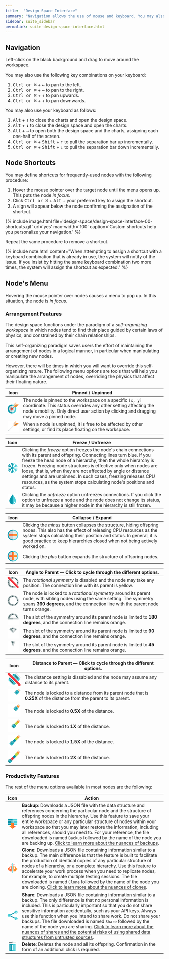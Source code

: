 ```yaml
---
title:  "Design Space Interface"
summary: "Navigation allows the use of mouse and keyboard. You may also create shortcuts. Node's menu allows controlling the physics of the environment and provides backup, share and clone functions."
sidebar: suite_sidebar
permalink: suite-design-space-interface.html
---
```


## Navigation

Left-click on the black background and drag to move around the workspace.

You may also use the following key combinations on your keyboard:

1. <kbd>Ctrl or &#8984;</kbd> + <kbd>&#8592;</kbd> to pan to the left.
1. <kbd>Ctrl or &#8984;</kbd> + <kbd>&#8594;</kbd> to pan to the right.
1. <kbd>Ctrl or &#8984;</kbd> + <kbd>&#8593;</kbd> to pan upwards.
1. <kbd>Ctrl or &#8984;</kbd> + <kbd>&#8595;</kbd> to pan downwards.

You may also use your keyboard as follows:

1. <kbd>Alt</kbd> + <kbd>&#8593;</kbd> to close the charts and open the design space.
1. <kbd>Alt</kbd> + <kbd>&#8595;</kbd> to close the design space and open the charts.
1. <kbd>Alt</kbd> + <kbd>&#8594;</kbd> to open both the design space and the charts, assigning each one-half of the screen.
1. <kbd>Ctrl or &#8984;</kbd> + <kbd>Shift</kbd> + <kbd>&#8593;</kbd> to pull the separation bar up incrementally.
1. <kbd>Ctrl or &#8984;</kbd> + <kbd>Shift</kbd> + <kbd>&#8595;</kbd> to pull the separation bar down incrementally.

## Node Shortcuts

You may define shortcuts for frequently-used nodes with the following procedure:

1. Hover the mouse pointer over the target node until the menu opens up. This puts the node *in focus*.
1. Click <kbd>Ctrl or &#8984;</kbd> + <kbd>Alt</kbd> + your preferred key to assign the shortcut.
1. A sign will appear below the node confirming the assignation of the shortcut.

{% include image.html file='design-space/design-space-interface-00-shortcuts.gif' url='yes' max-width='100' caption='Custom shortcuts help you personalize your navigation.' %}

Repeat the same procedure to remove a shortcut.

{% include note.html content="When attempting to assign a shortcut with a keyboard combination that is already in use, the system will notify of the issue. If you insist by hitting the same keyboard combination two more times, the system will assign the shortcut as expected." %}

## Node's Menu

Hovering the mouse pointer over nodes causes a menu to pop up. In this situation, the node is *in focus*.

### Arrangement Features

The design space functions under the paradigm of a *self-organizing workspace* in which nodes tend to find their place guided by certain laws of physics, and constrained by their chain relationships.

This self-organizing paradigm saves users the effort of maintaining the arrangement of nodes in a logical manner, in particular when manipulating or creating new nodes.

However, there will be times in which you will want to override this self-organizing nature. The following menu options are tools that will help you manipulate the arrangement of nodes, overriding the physics that affect their floating nature.

| Icon | Pinned / Unpinned |
| --- | --- |
| ![pinned](images/icons/pinned.png) | The node is pinned to the workspace on a specific ```[x, y]``` coordinate. This status overrides any other setting affecting the node's mobility. Only direct user action by clicking and dragging may move a pinned node. |
| ![unpinned](images/icons/unpinned.png) | When a node is unpinned, it is free to be affected by other settings, or find its place floating on the workspace. |


| Icon | Freeze / Unfreeze |
| --- | --- |
| ![freeze](images/icons/freeze.png) | Clicking the *freeze* option freezes the node's chain connections with its parent and offspring. Connecting lines turn blue. If you freeze the head node of a hierarchy, then the whole hierarchy is frozen. Freezing node structures is effective only when nodes are loose, that is, when they are not affected by angle or distance settings and are unpinned. In such cases, freezing releases CPU resources, as the system stops calculating node's positions and status. | 
| ![unfreeze](images/icons/unfreeze.png) |  Clicking the *unfreeze* option unfreezes connections. If you click the option to unfreeze a node and the node does not change its status, it may be because a higher node in the hierarchy is still frozen. | 

| Icon | Collapse / Expand |
| --- | --- |
| ![collapse](images/icons/collapse.png) | Clicking the _minus_ button collapses the structure, hiding offspring nodes. This also has the effect of releasing CPU resources as the system stops calculating their position and status. In general, it is good practice to keep hierarchies closed when not being actively worked on. | 
| ![expand](images/icons/expand.png) | Clicking the _plus_ button expands the structure of offspring nodes. | 

| Icon | Angle to Parent &mdash; Click to cycle through the different options. |
| --- | --- |
| ![00](images/icons/angle-to-parent-000.png) | The *rotational symmetry* is disabled and the node may take any position. The connection line with its parent is yellow.| 
| ![36](images/icons/angle-to-parent-360.png) | The node is locked to a *rotational symmetry* around its parent node, with sibling nodes using the same setting. The symmetry spans **360 degrees**, and the connection line with the parent node turns orange.| 
| ![180](images/icons/angle-to-parent-180.png) | The slot of the symmetry around its parent node is limited to **180 degrees**, and the connection line remains orange.| 
| ![90](images/icons/angle-to-parent-090.png) | The slot of the symmetry around its parent node is limited to **90 degrees**, and the connection line remains orange.| 
| ![45](images/icons/angle-to-parent-045.png) | The slot of the symmetry around its parent node is limited to **45 degrees**, and the connection line remains orange.| 

| Icon | Distance to Parent &mdash; Click to cycle through the different options. |
| --- | --- |
| ![000](images/icons/distance-to-parent-000.png) | The distance setting is dissabled and the node may assume any distance to its parent. | 
| ![025](images/icons/distance-to-parent-025.png) | The node is locked to a distance from its parent node that is **0.25X** of the distance from the parent to its parent. | 
| ![050](images/icons/distance-to-parent-050.png) | The node is locked to **0.5X** of the distance. | 
| ![100](images/icons/distance-to-parent-100.png) | The node is locked to **1X** of the distance. | 
| ![150](images/icons/distance-to-parent-150.png) | The node is locked to **1.5X** of the distance. | 
| ![200](images/icons/distance-to-parent-200.png) | The node is locked to **2X** of the distance. | 

### Productivity Features

The rest of the menu options available in most nodes are the following:

| Icon | Action |
| --- | --- |
| ![menu-backup](images/icons/backup.png) | **Backup**: Downloads a JSON file with the data structure and references concerning the particular node and the structure of offspring nodes in the hierarchy. Use this feature to save your entire workspace or any particular structure of nodes within your workspace so that you may later restore the information, including all references, should you need to. For your reference, the file downloaded is named ```Backup``` followed by the name of the node you are backing up. [Click to learn more about the nuances of backups](suite-backups.html). |
| ![clone](images/icons/clone.png) | **Clone**: Downloads a JSON file containing information similar to a backup. The main difference is that the feature is built to facilitate the production of identical copies of any particular structure of nodes of a hierarchy, or a complete hierarchy. Use this feature to accelerate your work process when you need to replicate nodes, for example, to create multiple testing sessions. The file downloaded is named ```Clone``` followed by the name of the node you are cloning. [Click to learn more about the nuances of clones](suite-clones.html). |
| ![menu-share](images/icons/share.png) | **Share**: Downloads a JSON file containing information similar to a backup. The only difference is that no personal information is included. This is particularly important so that you do not share sensitive information accidentally, such as your API keys. Always use this function when you intend to share work. Do not share your backups. The file downloaded is named ```Share``` followed by the name of the node you are sharing. [Click to learn more about the nuances of shares and the potential risks of using shared data structures from untrusted sources](suite-shares.html). |
| ![menu-delete](images/icons/delete.png) | **Delete**: Deletes the node and all its offspring. Confirmation in the form of an additional click is required. |
